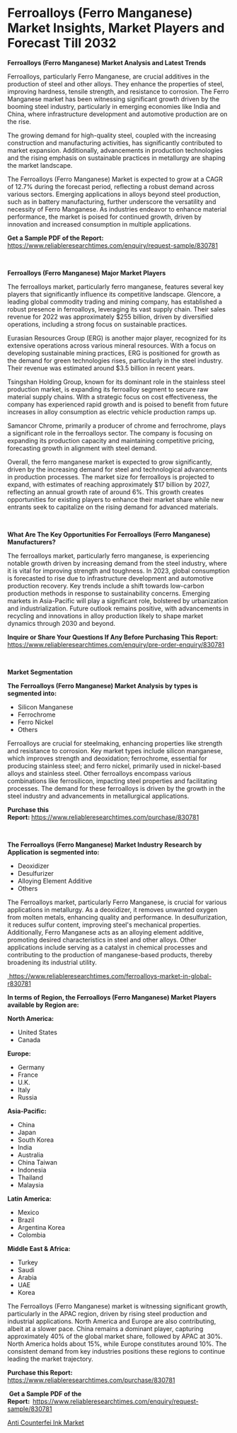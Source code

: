 <p><h1>Ferroalloys (Ferro Manganese) Market Insights, Market Players and Forecast Till 2032</h1></p><p><strong>Ferroalloys (Ferro Manganese) Market Analysis and Latest Trends</strong></p>
<p><p>Ferroalloys, particularly Ferro Manganese, are crucial additives in the production of steel and other alloys. They enhance the properties of steel, improving hardness, tensile strength, and resistance to corrosion. The Ferro Manganese market has been witnessing significant growth driven by the booming steel industry, particularly in emerging economies like India and China, where infrastructure development and automotive production are on the rise.</p><p>The growing demand for high-quality steel, coupled with the increasing construction and manufacturing activities, has significantly contributed to market expansion. Additionally, advancements in production technologies and the rising emphasis on sustainable practices in metallurgy are shaping the market landscape. </p><p>The Ferroalloys (Ferro Manganese) Market is expected to grow at a CAGR of 12.7% during the forecast period, reflecting a robust demand across various sectors. Emerging applications in alloys beyond steel production, such as in battery manufacturing, further underscore the versatility and necessity of Ferro Manganese. As industries endeavor to enhance material performance, the market is poised for continued growth, driven by innovation and increased consumption in multiple applications.</p></p>
<p><strong>Get a Sample PDF of the Report:&nbsp;</strong> <a href="https://www.reliableresearchtimes.com/enquiry/request-sample/830781?utm_campaign=2131&utm_medium=2&utm_source=Github&utm_content=ia&utm_term=02022025&utm_id=ferroalloys-ferro-manganese">https://www.reliableresearchtimes.com/enquiry/request-sample/830781</a></p>
<p>&nbsp;</p>
<p><strong>Ferroalloys (Ferro Manganese) Major Market Players</strong></p>
<p><p>The ferroalloys market, particularly ferro manganese, features several key players that significantly influence its competitive landscape. Glencore, a leading global commodity trading and mining company, has established a robust presence in ferroalloys, leveraging its vast supply chain. Their sales revenue for 2022 was approximately $255 billion, driven by diversified operations, including a strong focus on sustainable practices.</p><p>Eurasian Resources Group (ERG) is another major player, recognized for its extensive operations across various mineral resources. With a focus on developing sustainable mining practices, ERG is positioned for growth as the demand for green technologies rises, particularly in the steel industry. Their revenue was estimated around $3.5 billion in recent years.</p><p>Tsingshan Holding Group, known for its dominant role in the stainless steel production market, is expanding its ferroalloy segment to secure raw material supply chains. With a strategic focus on cost effectiveness, the company has experienced rapid growth and is poised to benefit from future increases in alloy consumption as electric vehicle production ramps up.</p><p>Samancor Chrome, primarily a producer of chrome and ferrochrome, plays a significant role in the ferroalloys sector. The company is focusing on expanding its production capacity and maintaining competitive pricing, forecasting growth in alignment with steel demand.</p><p>Overall, the ferro manganese market is expected to grow significantly, driven by the increasing demand for steel and technological advancements in production processes. The market size for ferroalloys is projected to expand, with estimates of reaching approximately $17 billion by 2027, reflecting an annual growth rate of around 6%. This growth creates opportunities for existing players to enhance their market share while new entrants seek to capitalize on the rising demand for advanced materials.</p></p>
<p>&nbsp;</p>
<p><strong>What Are The Key Opportunities For Ferroalloys (Ferro Manganese) Manufacturers?</strong></p>
<p><p>The ferroalloys market, particularly ferro manganese, is experiencing notable growth driven by increasing demand from the steel industry, where it is vital for improving strength and toughness. In 2023, global consumption is forecasted to rise due to infrastructure development and automotive production recovery. Key trends include a shift towards low-carbon production methods in response to sustainability concerns. Emerging markets in Asia-Pacific will play a significant role, bolstered by urbanization and industrialization. Future outlook remains positive, with advancements in recycling and innovations in alloy production likely to shape market dynamics through 2030 and beyond.</p></p>
<p><strong>Inquire or Share Your Questions If Any Before Purchasing This Report:</strong> <a href="https://www.reliableresearchtimes.com/enquiry/pre-order-enquiry/830781?utm_campaign=2131&utm_medium=2&utm_source=Github&utm_content=ia&utm_term=02022025&utm_id=ferroalloys-ferro-manganese">https://www.reliableresearchtimes.com/enquiry/pre-order-enquiry/830781</a></p>
<p>&nbsp;</p>
<p><strong>Market Segmentation</strong></p>
<p><strong>The Ferroalloys (Ferro Manganese) Market Analysis by types is segmented into:</strong></p>
<p><ul><li>Silicon Manganese</li><li>Ferrochrome</li><li>Ferro Nickel</li><li>Others</li></ul></p>
<p><p>Ferroalloys are crucial for steelmaking, enhancing properties like strength and resistance to corrosion. Key market types include silicon manganese, which improves strength and deoxidation; ferrochrome, essential for producing stainless steel; and ferro nickel, primarily used in nickel-based alloys and stainless steel. Other ferroalloys encompass various combinations like ferrosilicon, impacting steel properties and facilitating processes. The demand for these ferroalloys is driven by the growth in the steel industry and advancements in metallurgical applications.</p></p>
<p><strong>Purchase this Report:&nbsp;</strong><a href="https://www.reliableresearchtimes.com/purchase/830781?utm_campaign=2131&utm_medium=2&utm_source=Github&utm_content=ia&utm_term=02022025&utm_id=ferroalloys-ferro-manganese">https://www.reliableresearchtimes.com/purchase/830781</a></p>
<p>&nbsp;</p>
<p><strong>The Ferroalloys (Ferro Manganese) Market Industry Research by Application is segmented into:</strong></p>
<p><ul><li>Deoxidizer</li><li>Desulfurizer</li><li>Alloying Element Additive</li><li>Others</li></ul></p>
<p><p>The Ferroalloys market, particularly Ferro Manganese, is crucial for various applications in metallurgy. As a deoxidizer, it removes unwanted oxygen from molten metals, enhancing quality and performance. In desulfurization, it reduces sulfur content, improving steel's mechanical properties. Additionally, Ferro Manganese acts as an alloying element additive, promoting desired characteristics in steel and other alloys. Other applications include serving as a catalyst in chemical processes and contributing to the production of manganese-based products, thereby broadening its industrial utility.</p></p>
<p><a href="https://www.reliableresearchtimes.com/ferroalloys-market-in-global-r830781?utm_campaign=2131&utm_medium=2&utm_source=Github&utm_content=ia&utm_term=02022025&utm_id=ferroalloys-ferro-manganese">&nbsp;https://www.reliableresearchtimes.com/ferroalloys-market-in-global-r830781</a></p>
<p><strong>In terms of Region, the Ferroalloys (Ferro Manganese) Market Players available by Region are:</strong></p>
<p>
    <p> <strong> North America: </strong>
        <ul>
            <li>United States</li>
            <li>Canada</li>
        </ul>
        </p> 
    <p> <strong> Europe: </strong>
        <ul>
            <li>Germany</li>
            <li>France</li>
            <li>U.K.</li>
            <li>Italy</li>
            <li>Russia</li>
        </ul>
        </p> 
    <p> <strong> Asia-Pacific: </strong>
        <ul>
            <li>China</li>
            <li>Japan</li>
            <li>South Korea</li>
            <li>India</li>
            <li>Australia</li>
            <li>China Taiwan</li>
            <li>Indonesia</li>
            <li>Thailand</li>
            <li>Malaysia</li>
        </ul>
        </p> 
    <p> <strong> Latin America: </strong>
        <ul>
            <li>Mexico</li>
            <li>Brazil</li>
            <li>Argentina Korea</li>
            <li>Colombia</li>
        </ul>
        </p> 
    <p> <strong> Middle East & Africa: </strong>
        <ul>
            <li>Turkey</li>
            <li>Saudi</li>
            <li>Arabia</li>
            <li>UAE</li>
            <li>Korea</li>
        </ul>
    </p>
    </p>
<p><p>The Ferroalloys (Ferro Manganese) market is witnessing significant growth, particularly in the APAC region, driven by rising steel production and industrial applications. North America and Europe are also contributing, albeit at a slower pace. China remains a dominant player, capturing approximately 40% of the global market share, followed by APAC at 30%. North America holds about 15%, while Europe constitutes around 10%. The consistent demand from key industries positions these regions to continue leading the market trajectory.</p></p>
<p><strong>Purchase this Report: </strong><a href="https://www.reliableresearchtimes.com/purchase/830781?utm_campaign=2131&utm_medium=2&utm_source=Github&utm_content=ia&utm_term=02022025&utm_id=ferroalloys-ferro-manganese">https://www.reliableresearchtimes.com/purchase/830781</a></p>
<p>&nbsp;<strong>Get a Sample PDF of the Report:&nbsp;&nbsp;</strong><a href="https://www.reliableresearchtimes.com/enquiry/request-sample/830781?utm_campaign=2131&utm_medium=2&utm_source=Github&utm_content=ia&utm_term=02022025&utm_id=ferroalloys-ferro-manganese">https://www.reliableresearchtimes.com/enquiry/request-sample/830781</a></p>
<p><strong></strong></p>
<p><p><a href="https://github.com/LilianFaulkner65/Market-Research-Report-List-1/blob/main/anti-counterfei-ink-market.md?utm_campaign=2131&utm_medium=2&utm_source=Github&utm_content=ia&utm_term=02022025&utm_id=ferroalloys-ferro-manganese">Anti Counterfei Ink Market</a></p></p>